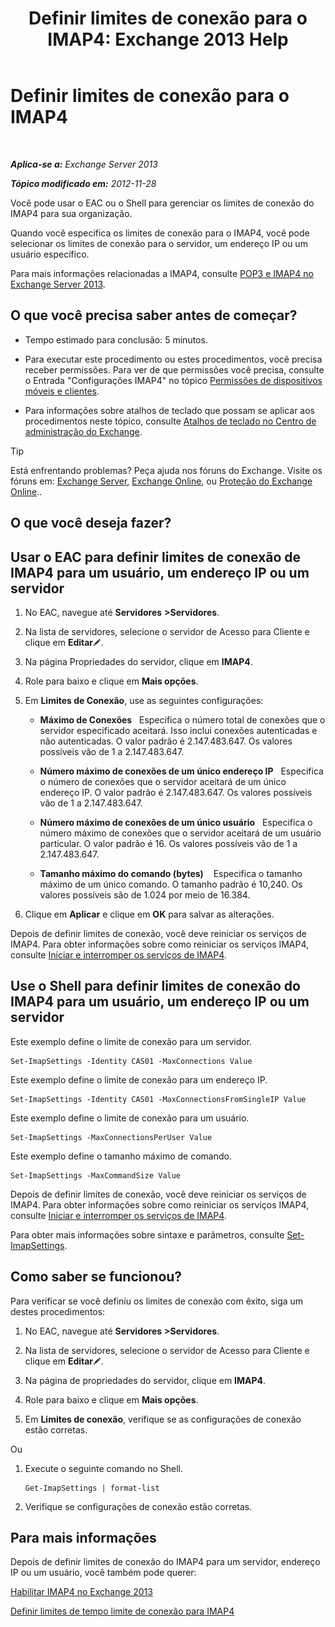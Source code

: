 ﻿---
title: 'Definir limites de conexão para o IMAP4: Exchange 2013 Help'
TOCTitle: Definir limites de conexão para o IMAP4
ms:assetid: 8e3aa366-e77c-4c70-b78d-ddbb178cb521
ms:mtpsurl: https://technet.microsoft.com/pt-br/library/Bb123712(v=EXCHG.150)
ms:contentKeyID: 50556227
ms.date: 05/22/2018
mtps_version: v=EXCHG.150
ms.translationtype: MT
---

# Definir limites de conexão para o IMAP4

 

_**Aplica-se a:** Exchange Server 2013_

_**Tópico modificado em:** 2012-11-28_

Você pode usar o EAC ou o Shell para gerenciar os limites de conexão do IMAP4 para sua organização.

Quando você especifica os limites de conexão para o IMAP4, você pode selecionar os limites de conexão para o servidor, um endereço IP ou um usuário específico.

Para mais informações relacionadas a IMAP4, consulte [POP3 e IMAP4 no Exchange Server 2013](pop3-and-imap4-in-exchange-server-2013-exchange-2013-help.md).

## O que você precisa saber antes de começar?

  - Tempo estimado para conclusão: 5 minutos.

  - Para executar este procedimento ou estes procedimentos, você precisa receber permissões. Para ver de que permissões você precisa, consulte o Entrada "Configurações IMAP4" no tópico [Permissões de dispositivos móveis e clientes](clients-and-mobile-devices-permissions-exchange-2013-help.md).

  - Para informações sobre atalhos de teclado que possam se aplicar aos procedimentos neste tópico, consulte [Atalhos de teclado no Centro de administração do Exchange](keyboard-shortcuts-in-the-exchange-admin-center-exchange-online-protection-help.md).


> [!TIP]
> Está enfrentando problemas? Peça ajuda nos fóruns do Exchange. Visite os fóruns em: <A href="https://go.microsoft.com/fwlink/p/?linkid=60612">Exchange Server</A>, <A href="https://go.microsoft.com/fwlink/p/?linkid=267542">Exchange Online</A>, ou <A href="https://go.microsoft.com/fwlink/p/?linkid=285351">Proteção do Exchange Online</A>..



## O que você deseja fazer?

## Usar o EAC para definir limites de conexão de IMAP4 para um usuário, um endereço IP ou um servidor

1.  No EAC, navegue até **Servidores** **\>Servidores**.

2.  Na lista de servidores, selecione o servidor de Acesso para Cliente e clique em **Editar**![Ícone de edição](images/JJ218640.6f53ccb2-1f13-4c02-bea0-30690e6ea71d(EXCHG.150).gif "Ícone de edição").

3.  Na página Propriedades do servidor, clique em **IMAP4**.

4.  Role para baixo e clique em **Mais opções**.

5.  Em **Limites de Conexão**, use as seguintes configurações:
    
      - **Máximo de Conexões**   Especifica o número total de conexões que o servidor especificado aceitará. Isso inclui conexões autenticadas e não autenticadas. O valor padrão é 2.147.483.647. Os valores possíveis vão de 1 a 2.147.483.647.
    
      - **Número máximo de conexões de um único endereço IP**   Especifica o número de conexões que o servidor aceitará de um único endereço IP. O valor padrão é 2.147.483.647. Os valores possíveis vão de 1 a 2.147.483.647.
    
      - **Número máximo de conexões de um único usuário**   Especifica o número máximo de conexões que o servidor aceitará de um usuário particular. O valor padrão é 16. Os valores possíveis vão de 1 a 2.147.483.647.
    
      - **Tamanho máximo do comando (bytes)**    Especifica o tamanho máximo de um único comando. O tamanho padrão é 10,240. Os valores possíveis são de 1.024 por meio de 16.384.

6.  Clique em **Aplicar** e clique em **OK** para salvar as alterações.

Depois de definir limites de conexão, você deve reiniciar os serviços de IMAP4. Para obter informações sobre como reiniciar os serviços IMAP4, consulte [Iniciar e interromper os serviços de IMAP4](start-and-stop-the-imap4-services-exchange-2013-help.md).

## Use o Shell para definir limites de conexão do IMAP4 para um usuário, um endereço IP ou um servidor

Este exemplo define o limite de conexão para um servidor.

    Set-ImapSettings -Identity CAS01 -MaxConnections Value

Este exemplo define o limite de conexão para um endereço IP.

    Set-ImapSettings -Identity CAS01 -MaxConnectionsFromSingleIP Value

Este exemplo define o limite de conexão para um usuário.

    Set-ImapSettings -MaxConnectionsPerUser Value

Este exemplo define o tamanho máximo de comando.

    Set-ImapSettings -MaxCommandSize Value

Depois de definir limites de conexão, você deve reiniciar os serviços de IMAP4. Para obter informações sobre como reiniciar os serviços IMAP4, consulte [Iniciar e interromper os serviços de IMAP4](start-and-stop-the-imap4-services-exchange-2013-help.md).

Para obter mais informações sobre sintaxe e parâmetros, consulte [Set-ImapSettings](https://technet.microsoft.com/pt-br/library/aa998252\(v=exchg.150\)).

## Como saber se funcionou?

Para verificar se você definiu os limites de conexão com êxito, siga um destes procedimentos:

1.  No EAC, navegue até **Servidores** **\>Servidores**.

2.  Na lista de servidores, selecione o servidor de Acesso para Cliente e clique em **Editar**![Ícone de edição](images/JJ218640.6f53ccb2-1f13-4c02-bea0-30690e6ea71d(EXCHG.150).gif "Ícone de edição").

3.  Na página de propriedades do servidor, clique em **IMAP4**.

4.  Role para baixo e clique em **Mais opções**.

5.  Em **Limites de conexão**, verifique se as configurações de conexão estão corretas.

Ou

1.  Execute o seguinte comando no Shell.
    
        Get-ImapSettings | format-list

2.  Verifique se configurações de conexão estão corretas.

## Para mais informações

Depois de definir limites de conexão do IMAP4 para um servidor, endereço IP ou um usuário, você também pode querer:

[Habilitar IMAP4 no Exchange 2013](enable-imap4-in-exchange-2013-exchange-2013-help.md)

[Definir limites de tempo limite de conexão para IMAP4](set-connection-time-out-limits-for-imap4-exchange-2013-help.md)

